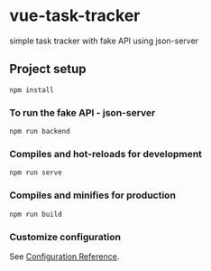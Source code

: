# vue-task-tracker

simple task tracker with fake API using json-server

## Project setup

```
npm install
```

### To run the fake API - json-server

```
npm run backend
```

### Compiles and hot-reloads for development

```
npm run serve
```

### Compiles and minifies for production

```
npm run build
```

### Customize configuration

See [Configuration Reference](https://cli.vuejs.org/config/).
